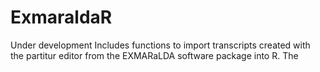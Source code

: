 # ExmaraldaR
Under development
Includes functions to import transcripts created with the partitur editor from the EXMARaLDA software package into R. The 

